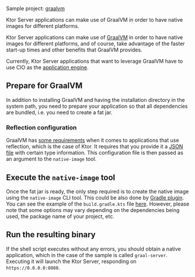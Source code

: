 [//]: # (title: GraalVM)

[//]: # (title: GraalVM)

<tldr>
<p>
<control>Sample project</control>: <a href="https://github.com/ktorio/ktor-samples/tree/main/graalvm">graalvm</a>
</p>
</tldr>

<link-summary>
Ktor Server applications can make use of GraalVM in order to have native images for different platforms.
</link-summary>

Ktor Server applications can make use of [GraalVM](https://graalvm.org) in order to have native images for different platforms, and of course, take advantage of the faster start-up times and other benefits that GraalVM provides.

Currently, Ktor Server applications that want to leverage GraalVM have to use CIO as the [application engine](Engines.md).

## Prepare for GraalVM

In addition to installing GraalVM and having the installation directory in the system path, you need to prepare your application
so that all dependencies are bundled, i.e. you need to create a fat jar.

### Reflection configuration

GraalVM has [some requirements](https://www.graalvm.org/22.1/reference-manual/native-image/Reflection/) when it comes to applications that use reflection,
which is the case of Ktor. It requires that you provide it a [JSON file](https://github.com/ktorio/ktor-samples/blob/main/graalvm/src/main/resources/META-INF/native-image/reflect-config.json) with
certain type information. This configuration file is then passed as an argument to the `native-image` tool.

## Execute the `native-image` tool

Once the fat jar is ready, the only step required is to create the native image using the `native-image` CLI tool. 
This could be also done by [Gradle plugin](https://graalvm.github.io/native-build-tools/0.9.8/gradle-plugin.html). 
You can see the example of the `build.gradle.kts` file [here](https://github.com/ktorio/ktor-samples/blob/main/graalvm/build.gradle.kts).
However, please note that some options may vary depending on the dependencies being used, the package name of your project, etc.

## Run the resulting binary

If the shell script executes without any errors, you should obtain a native application, which in the case of the sample is
called `graal-server`. Executing it will launch the Ktor Server, responding on `https://0.0.0.0:8080`.


[//]: # (<tldr>)

[//]: # (<var name="example_name" value="deployment-ktor-plugin"/>)

[//]: # (<include from="lib.topic" element-id="download_example"/>)

[//]: # (</tldr>)

[//]: # ()
[//]: # (<link-summary>)

[//]: # (Ktor server applications can make use of GraalVM in order to have native images for different platforms.)

[//]: # (</link-summary>)

[//]: # ()
[//]: # (Ktor server applications can make use of [GraalVM]&#40;https://graalvm.org&#41; in order to have native images for different platforms and, of course, take advantage of the faster start-up times and other benefits that GraalVM provides. The [Ktor Gradle plugin]&#40;https://github.com/ktorio/ktor-build-plugins&#41; allows you to build a project's GraalVM native image.)

[//]: # ()
[//]: # (> Currently, Ktor server applications that want to leverage GraalVM have to use CIO as the [application engine]&#40;Engines.md&#41;.)

[//]: # ()
[//]: # (## Prepare for GraalVM)

[//]: # ()
[//]: # (Before building a project's GraalVM native image, make sure the following prerequisites are met:)

[//]: # (- [GraalVM]&#40;https://www.graalvm.org/docs/getting-started/&#41; and [Native Image]&#40;https://www.graalvm.org/reference-manual/native-image/&#41; are installed.)

[//]: # (- The `GRAALVM_HOME` and `JAVA_HOME` environment variables are set.)

[//]: # ()
[//]: # (## Configure the Ktor plugin {id="configure-plugin"})

[//]: # (To build a native executable, you need to configure the Ktor plugin first:)

[//]: # (1. Open the `build.gradle.kts` file and add the plugin to the `plugins` block:)

[//]: # (   ```kotlin)

[//]: # (   ```)

[//]: # (   {src="snippets/deployment-ktor-plugin/build.gradle.kts" include-lines="5,8-9"})

[//]: # ()
[//]: # (2. Make sure the [main application class]&#40;server-dependencies.xml#create-entry-point&#41; is configured:)

[//]: # (   ```kotlin)

[//]: # (   ```)

[//]: # (   {src="snippets/deployment-ktor-plugin/build.gradle.kts" include-lines="11-13"})

[//]: # ()
[//]: # (3. Optionally, you can  configure the name of the native executable to be generated using the `ktor.nativeImage` extension:)

[//]: # (   ```kotlin)

[//]: # (   ```)

[//]: # (   {src="snippets/deployment-ktor-plugin/build.gradle.kts" include-lines="29,48-51"})

[//]: # ()
[//]: # ()
[//]: # (## Build and run a native executable {id="build"})

[//]: # ()
[//]: # (The `buildNativeImage` task provided by the Ktor plugin generates a native executable with your application in the `build/native/nativeCompile` directory.)

[//]: # (Executing it will launch the Ktor server, responding on `https://0.0.0.0:8080` by default.)
